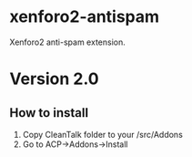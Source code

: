 # xenforo2-antispam
Xenforo2 anti-spam extension.
# Version 2.0

## How to install

1) Copy CleanTalk folder to your <xenforo root directory>/src/Addons
2) Go to ACP->Addons->Install
